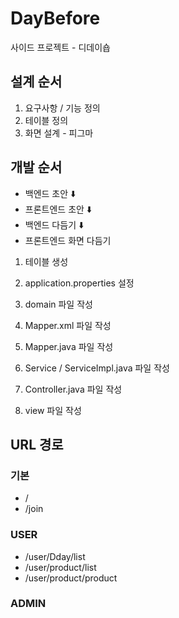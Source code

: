 # DayBefore
사이드 프로젝트 - 디데이숍

## 설계 순서
1. 요구사항 / 기능 정의
2. 테이블 정의
3. 화면 설계 - 피그마

## 개발 순서
- 백엔드 초안
      ⬇️
- 프론트엔드 초안
      ⬇️
- 백엔드 다듬기
      ⬇️
- 프론트엔드 화면 다듬기

1. 테이블 생성
2. application.properties 설정
3. domain 파일 작성
4. Mapper.xml 파일 작성
5. Mapper.java 파일 작성
6. Service / ServiceImpl.java 파일 작성

7. Controller.java 파일 작성
8. view 파일 작성

## URL 경로
### 기본
- /
- /join
### USER
- /user/Dday/list
- /user/product/list
- /user/product/product
### ADMIN